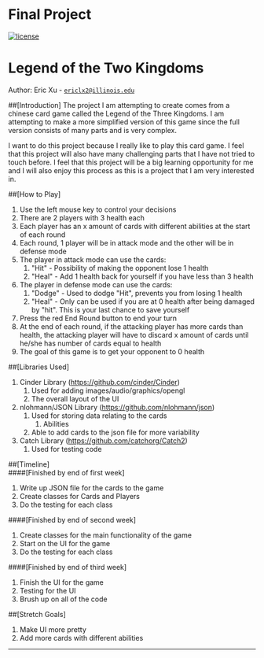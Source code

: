 # Final Project

[![license](https://img.shields.io/badge/license-MIT-green)](LICENSE)

# Legend of the Two Kingdoms

Author: Eric Xu - [`ericlx2@illinois.edu`](mailto:example@illinois.edu)

##[Introduction]
The project I am attempting to create comes from a chinese card game called
the Legend of the Three Kingdoms. I am attempting to make a more simplified
version of this game since the full version consists of many parts and is
very complex.

I want to do this project because I really like to play this card game. I feel
that this project will also have many challenging parts that I have not tried
to touch before. I feel that this project will be a big learning opportunity
for me and I will also enjoy this process as this is a project that I am very
interested in.

##[How to Play]
1. Use the left mouse key to control your decisions
1. There are 2 players with 3 health each
2. Each player has an x amount of cards with different abilities at the start 
of each round
3. Each round, 1 player will be in attack mode and the other will be in
defense mode
4. The player in attack mode can use the cards:
    1. "Hit" - Possibility of making the opponent lose 1 health
    2. "Heal" - Add 1 health back for yourself if you have less than 3 health
5. The player in defense mode can use the cards:
    1. "Dodge" - Used to dodge "Hit", prevents you from losing 1 health
    2. "Heal" - Only can be used if you are at 0 health after being damaged
    by "hit". This is your last chance to save yourself
5. Press the red End Round button to end your turn
6. At the end of each round, if the attacking player has more cards than
health, the attacking player will have to discard x amount of cards until
he/she has number of cards equal to health
7. The goal of this game is to get your opponent to 0 health

##[Libraries Used]
1. Cinder Library (https://github.com/cinder/Cinder)
    1. Used for adding images/audio/graphics/opengl
    2. The overall layout of the UI
2. nlohmann/JSON Library (https://github.com/nlohmann/json)
    1. Used for storing data relating to the cards
        1. Abilities
    2. Able to add cards to the json file for more variability
3. Catch Library (https://github.com/catchorg/Catch2)
    1. Used for testing code
  
##[Timeline]  
####[Finished by end of first week]
1. Write up JSON file for the cards to the game
2. Create classes for Cards and Players
3. Do the testing for each class

####[Finished by end of second week]
1. Create classes for the main functionality of the game
2. Start on the UI for the game
3. Do the testing for each class

####[Finished by end of third week]
1. Finish the UI for the game
2. Testing for the UI
2. Brush up on all of the code

##[Stretch Goals]
1. Make UI more pretty
2. Add more cards with different abilities

---
